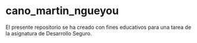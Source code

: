 # cano_martin_ngueyou
El presente repositorio se ha creado con fines educativos para una tarea de la asignatura de Desarrollo Seguro.
